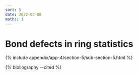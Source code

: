```yaml
---
sort: 5
date: 2022-03-08
maths: 1
---
```


# Bond defects in ring statistics

{% include appendix/app-4/section-5/sub-section-5.html %}

{% bibliography --cited %}

